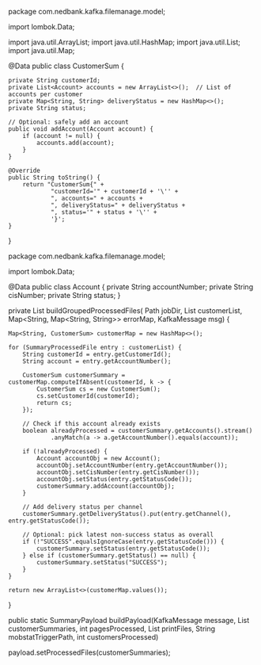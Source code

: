 package com.nedbank.kafka.filemanage.model;

import lombok.Data;

import java.util.ArrayList;
import java.util.HashMap;
import java.util.List;
import java.util.Map;

@Data
public class CustomerSum {

    private String customerId;
    private List<Account> accounts = new ArrayList<>();  // List of accounts per customer
    private Map<String, String> deliveryStatus = new HashMap<>();
    private String status;

    // Optional: safely add an account
    public void addAccount(Account account) {
        if (account != null) {
            accounts.add(account);
        }
    }

    @Override
    public String toString() {
        return "CustomerSum{" +
                "customerId='" + customerId + '\'' +
                ", accounts=" + accounts +
                ", deliveryStatus=" + deliveryStatus +
                ", status='" + status + '\'' +
                '}';
    }
}

package com.nedbank.kafka.filemanage.model;

import lombok.Data;

@Data
public class Account {
    private String accountNumber;
    private String cisNumber;
    private String status;
}

private List<CustomerSum> buildGroupedProcessedFiles(
        Path jobDir,
        List<SummaryProcessedFile> customerList,
        Map<String, Map<String, String>> errorMap,
        KafkaMessage msg) {

    Map<String, CustomerSum> customerMap = new HashMap<>();

    for (SummaryProcessedFile entry : customerList) {
        String customerId = entry.getCustomerId();
        String account = entry.getAccountNumber();

        CustomerSum customerSummary = customerMap.computeIfAbsent(customerId, k -> {
            CustomerSum cs = new CustomerSum();
            cs.setCustomerId(customerId);
            return cs;
        });

        // Check if this account already exists
        boolean alreadyProcessed = customerSummary.getAccounts().stream()
                .anyMatch(a -> a.getAccountNumber().equals(account));

        if (!alreadyProcessed) {
            Account accountObj = new Account();
            accountObj.setAccountNumber(entry.getAccountNumber());
            accountObj.setCisNumber(entry.getCisNumber());
            accountObj.setStatus(entry.getStatusCode());
            customerSummary.addAccount(accountObj);
        }

        // Add delivery status per channel
        customerSummary.getDeliveryStatus().put(entry.getChannel(), entry.getStatusCode());

        // Optional: pick latest non-success status as overall
        if (!"SUCCESS".equalsIgnoreCase(entry.getStatusCode())) {
            customerSummary.setStatus(entry.getStatusCode());
        } else if (customerSummary.getStatus() == null) {
            customerSummary.setStatus("SUCCESS");
        }
    }

    return new ArrayList<>(customerMap.values());
}

public static SummaryPayload buildPayload(KafkaMessage message,
    List<CustomerSum> customerSummaries,
    int pagesProcessed,
    List<PrintFile> printFiles,
    String mobstatTriggerPath,
    int customersProcessed)


payload.setProcessedFiles(customerSummaries);
